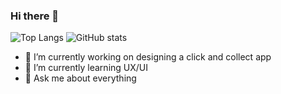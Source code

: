 ### Hi there 👋

![Top Langs](https://github-readme-stats.vercel.app/api/top-langs/?username=willrte&text_color=FFFFFF&title_color=78f8ff&show_icons=true&bg_color=DEG,1e1d57,8d0194&border_radius=10px)
![GitHub stats](https://github-readme-stats.vercel.app/api?username=willrte&text_color=FFFFFF&title_color=78f8ff&show_icons=true&bg_color=DEG,1e1d57,8d0194&border_radius=10px)

- 🔭 I’m currently working on designing a click and collect app
- 🌱 I’m currently learning UX/UI
- 💬 Ask me about everything

